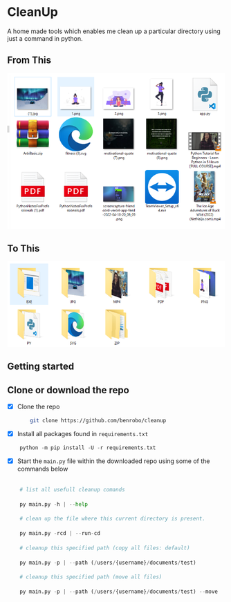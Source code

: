 # CleanUp
A home made tools which enables me clean up a particular directory using just a command in python.

## From This

<img src="https://raw.githubusercontent.com/Benrobo/cleanup/master/screenshot/cleanup1.PNG">

## To This

<img src="https://raw.githubusercontent.com/Benrobo/cleanup/master/screenshot/clean2.PNG">


## Getting started

## Clone or download the repo

- [x] Clone the repo

    ```bash 
        git clone https://github.com/benrobo/cleanup
    ```
- [x] Install all packages found in `requirements.txt`

```py
    python -m pip install -U -r requirements.txt
```

- [x] Start the `main.py` file within the downloaded repo using some of the commands below

```py

    # list all usefull cleanup comands 

    py main.py -h | --help

    # clean up the file where this current directory is present.

    py main.py -rcd | --run-cd
    
    # cleanup this specified path (copy all files: default)

    py main.py -p | --path (/users/{username}/documents/test)

    # cleanup this specified path (move all files)

    py main.py -p | --path (/users/{username}/documents/test) --move
```